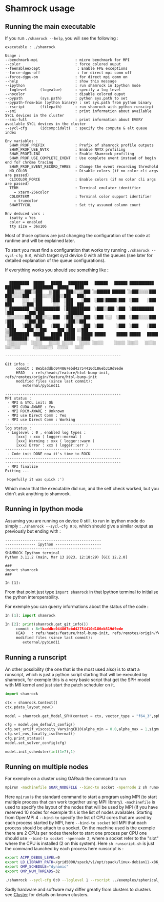 # Shamrock usage


## Running the main executable

If you run `./shamrock --help`, you will see the following :

```
executable : ./shamrock

Usage :
--benchmark-mpi                 : micro benchmark for MPI
--color                         : force colored ouput
--feenableexcept                 : Enable FPE exceptions
--force-dgpu-off                 : for direct mpi comm off
--force-dgpu-on                 : for direct mpi comm on
--help                          : show this message
--ipython                       : run shamrock in Ipython mode
--loglevel      (logvalue)      : specify a log level
--nocolor                       : disable colored ouput
--pypath        (sys.path)      : python sys.path to set
--pypath-from-bin (python binary) : set sys.path from python binary
--rscript       (filepath)      : run shamrock with python runscirpt
--smi                           : print information about available SYCL devices in the cluster
--smi-full                      : print information about EVERY available SYCL devices in the cluster
--sycl-cfg      (idcomp:idalt)  : specify the compute & alt queue index

Env variables :
  SHAM_PROF_PREFIX              : Prefix of shamrock profile outputs
  SHAM_PROF_USE_NVTX            : Enable NVTX profiling
  SHAM_PROFILING                : Enable Shamrock profiling
  SHAM_PROF_USE_COMPLETE_EVENT  : Use complete event instead of begin end for chrome tracing
  SHAM_PROF_EVENT_RECORD_THRES  : Change the event recording threshold
  NO_COLOR                      : Disable colors (if no color cli args are passed)
  CLICOLOR_FORCE                : Enable colors (if no color cli args are passed)
  TERM                          : Terminal emulator identifier
    = xterm-256color
  COLORTERM                     : Terminal color support identifier
    = truecolor
  SHAMTTYCOL                    : Set tty assumed column count

Env deduced vars :
  isatty = Yes
  color = enabled
  tty size = 36x106
```

Most of those options are just changing the configuration of the code at runtime and will be explained later.

To start you must find a configuration that works try running `./shamrock --sycl-cfg 0:0`, which target sycl device 0 with all the queues (see later for detailed explanation of the queue configurations).

If everything works you should see something like :

```

  █████████  █████   █████   █████████   ██████   ██████ ███████████      ███████      █████████  █████   ████
 ███░░░░░███░░███   ░░███   ███░░░░░███ ░░██████ ██████ ░░███░░░░░███   ███░░░░░███   ███░░░░░███░░███   ███░
░███    ░░░  ░███    ░███  ░███    ░███  ░███░█████░███  ░███    ░███  ███     ░░███ ███     ░░░  ░███  ███
░░█████████  ░███████████  ░███████████  ░███░░███ ░███  ░██████████  ░███      ░███░███          ░███████
 ░░░░░░░░███ ░███░░░░░███  ░███░░░░░███  ░███ ░░░  ░███  ░███░░░░░███ ░███      ░███░███          ░███░░███
 ███    ░███ ░███    ░███  ░███    ░███  ░███      ░███  ░███    ░███ ░░███     ███ ░░███     ███ ░███ ░░███
░░█████████  █████   █████ █████   █████ █████     █████ █████   █████ ░░░███████░   ░░█████████  █████ ░░████
 ░░░░░░░░░  ░░░░░   ░░░░░ ░░░░░   ░░░░░ ░░░░░     ░░░░░ ░░░░░   ░░░░░    ░░░░░░░      ░░░░░░░░░  ░░░░░   ░░░░

-----------------------------------------------------

Git infos :
     commit : 8e5baddbc044867ebd42754410d186eb319d9ede
     HEAD   : refs/heads/feature/htol-bump-init, refs/remotes/origin/feature/htol-bump-init
     modified files (since last commit):
        external/pybind11

-----------------------------------------------------
MPI status :
 - MPI & SYCL init: Ok
 - MPI CUDA-AWARE : Yes
 - MPI ROCM-AWARE : Unknown
 - MPI use Direct Comm : Yes
 - MPI use Direct Comm : Working
-----------------------------------------------------
log status :
 - Loglevel : 0 , enabled log types :
     [xxx] : xxx ( logger::normal )
     [xxx] Warning : xxx ( logger::warn )
     [xxx] Error : xxx ( logger::err )
-----------------------------------------------------
 - Code init DONE now it's time to ROCK
-----------------------------------------------------
-----------------------------------------------------
 - MPI finalize
Exiting ...

 Hopefully it was quick :')
```

Which mean that the executable did run, and the self check worked, but you didn't ask anything to shamrock.

## Running in Ipython mode

Assuming you are running on device 0 still, to run in ipython mode do simply : `./shamrock --sycl-cfg 0:0`, which should give a similar output as previously but ending with :
```
--------------------------------------------
-------------- ipython ---------------------
--------------------------------------------
SHAMROCK Ipython terminal
Python 3.11.2 (main, Mar 13 2023, 12:18:29) [GCC 12.2.0]

###
import shamrock
###

In [1]:
```

From that point just type `ìmport shamrock` in that Ipython terminal to initialise the python interoperability.

For exemple you can querry informations about the status of the code :
```py
In [1]: import shamrock

In [2]: print(shamrock.get_git_info())
     commit : 8e5baddbc044867ebd42754410d186eb319d9ede
     HEAD   : refs/heads/feature/htol-bump-init, refs/remotes/origin/feature/htol-bump-init
     modified files (since last commit):
        external/pybind11
```

## Running a runscript

An other possibility (the one that is the most used also) is to start a runscript, which is just a python script starting that will be executed by shamrock, for exemple this is a very basic script that get the SPH model with M6 kernel and just start the patch scheduler on it.

```py
import shamrock

ctx = shamrock.Context()
ctx.pdata_layout_new()

model = shamrock.get_Model_SPH(context = ctx, vector_type = "f64_3",sph_kernel = "M6")

cfg = model.gen_default_config()
cfg.set_artif_viscosity_VaryingCD10(alpha_min = 0.0,alpha_max = 1,sigma_decay = 0.1, alpha_u = 1, beta_AV = 2)
cfg.set_eos_locally_isothermal()
cfg.print_status()
model.set_solver_config(cfg)

model.init_scheduler(int(1e7),1)
```

## Running on multiple nodes

For exemple on a cluster using OARsub the command to run

```sh
mpirun -machinefile $OAR_NODEFILE --bind-to socket -npernode 2 sh runscript.sh
```

Here `mpirun` is the standard command to start a program using MPI (to start multiple process that can work together using MPI library). `-machinefile` is used to specify the layout of the nodes that will be used by MPI (if you have reserved 10 nodes for exemple this is the list of nodes available). Starting from OpenMPI 4 `--bind-to` specify the list of CPU cores that are used by each process started by MPI, here `--bind-to socket` tell MPI that each process should be attach to a socket. On the machine used is the exemple there are 2 CPUs per nodes therefor to start one process per CPU one should use `--bind-to socket -npernode 2`, where a socket refer to the "slot" where the CPU is installed (2 on this system). Here `sh runscript.sh` is just the command launched by each process here runscript is :
```sh
export ACPP_DEBUG_LEVEL=0
export LD_LIBRARY_PATH=/grid5000/spack/v1/opt/spack/linux-debian11-x86_64_v2/gcc-10.4.0/llvm-13.0.1-i53qugtbmlvnfi6tppnc7bresushxg2j/lib:$LD_LIBRARY_PATH
export OMP_SCHEDULE="dynamic"
export OMP_NUM_THREADS=32

./shamrock --sycl-cfg 0:0 --loglevel 1 --rscript ../exemples/spherical_wave.py
```

Sadly hardware and software may differ greatly from clusters to clusters see [Cluster](cluster.md) for details on known clusters.
